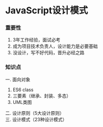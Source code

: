 
# JavaScript设计模式  
### 重要性  
1. 3年工作经验，面试必考  
2. 成为项目技术负责人，设计能力是必要基础  
3. 没设计，写不好代码，晋升必经之路  
### 知识点 
一. 面向对象 
1. ES6 class 
2. 三要素（继承、封装、多态）  
3. UML类图  

二. 设计原则（5大设计原则）  
三. 设计模式（23种设计模式）  
